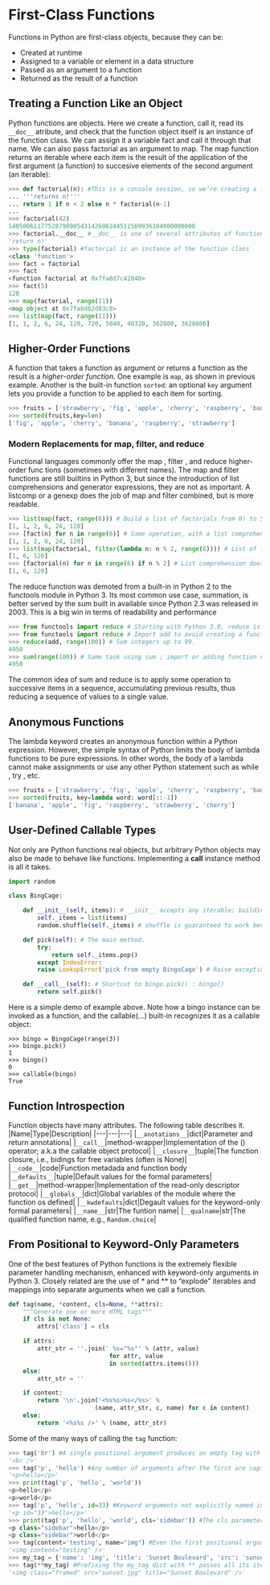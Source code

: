 # First-Class Functions
Functions in Python are first-class objects, because they can be:
- Created at runtime
- Assigned to a variable or element in a data structure
- Passed as an argument to a function
- Returned as the result of a function

## Treating a Function Like an Object
Python functions are objects. Here we create a function, call it, read its `__doc__` atribute, and check that the function object itself is an instance of the function class.  We can assign it a variable fact and call it through that name. We can also pass factorial as an argument to map. The map function returns an iterable where each item is the result of the application of the first argument (a function) to succesive elements of the second argument (an iterable):
```python
>>> def factorial(n): #This is a console session, so we’re creating a function in "runtime".
... '''returns n!'''
... return 1 if n < 2 else n * factorial(n-1)
...
>>> factorial(42)
1405006117752879898543142606244511569936384000000000
>>> factorial.__doc__ #__doc__ is one of several attributes of function objects
'return n!'
>>> type(factorial) #factorial is an instance of the function class
<class 'function'>
>>> fact = factorial
>>> fact
<function factorial at 0x7fa8d7c42840>
>>> fact(5)
120
>>> map(factorial, range(11))
<map object at 0x7fa8d82d83c8>
>>> list(map(fact, range(11)))
[1, 1, 2, 6, 24, 120, 720, 5040, 40320, 362880, 3628800]
```
## Higher-Order Functions
A function that takes a function as argument or returns a function as the result is a _higher-order function_. One example is `map`, as shown in previous example. Another is the built-in function `sorted`: an optional `key` argument lets you provide a function to be applied to each item for sorting.
```python
>>> fruits = ['strawberry', 'fig', 'apple', 'cherry', 'raspberry', 'banana']
>>> sorted(fruits,key=len)
['fig', 'apple', 'cherry', 'banana', 'raspberry', 'strawberry']
```
### Modern Replacements for map, filter, and reduce
Functional languages commonly offer the map , filter , and reduce higher-order func tions (sometimes with different names). The map and filter functions are still builtins in Python 3, but since the introduction of list comprehensions and generator expressions, they are not as important. A listcomp or a genexp does the job of map and filter combined, but is more readable.
```python
>>> list(map(fact, range(6))) # Build a list of factorials from 0! to 5!.
[1, 1, 2, 6, 24, 120]
>>> [fact(n) for n in range(6)] # Same operation, with a list comprehension.
[1, 1, 2, 6, 24, 120]
>>> list(map(factorial, filter(lambda n: n % 2, range(6)))) # List of factorials of odd numbers up to 5!, using both map and filter .
[1, 6, 120]
>>> [factorial(n) for n in range(6) if n % 2] # List comprehension does the same job, replacing map and filter , and making lambda unnecessary.
[1, 6, 120]
```
The reduce function was demoted from a built-in in Python 2 to the functools module in Python 3. Its most common use case, summation, is better served by the sum built in available since Python 2.3 was released in 2003. This is a big win in terms of readability and performance
```python
>>> from functools import reduce # Starting with Python 3.0, reduce is not a built-in
>>> from functools import reduce # Import add to avoid creating a function just to add two numbers.
>>> reduce(add, range(100)) # Sum integers up to 99.
4950
>>> sum(range(100)) # Same task using sum ; import or adding function not needed.
4950
```
The common idea of sum and reduce is to apply some operation to successive items in a sequence, accumulating previous results, thus reducing a sequence of values to a single value.
## Anonymous Functions
The lambda keyword creates an anonymous function within a Python expression. However, the simple syntax of Python limits the body of lambda functions to be pure expressions. In other words, the body of a lambda cannot make assignments or use any other Python statement such as while , try , etc.
```python
>>> fruits = ['strawberry', 'fig', 'apple', 'cherry', 'raspberry', 'banana']
>>> sorted(fruits, key=lambda word: word[::-1])
['banana', 'apple', 'fig', 'raspberry', 'strawberry', 'cherry']
```
## User-Defined Callable Types
Not only are Python functions real objects, but arbitrary Python objects may also be
made to behave like functions. Implementing a __call__ instance method is all it takes.
```python
import random

class BingCage:

    def __init__(self, items): # __init__ accepts any iterable; building a local copy prevents unexpected side effects on any list passed as an argument
        self._items = list(items)
        random.shuffle(self._items) # shuffle is guaranteed to work because self._items is a list.

    def pick(self): # The main method.
        try:
            return self._items.pop()
        except IndexError:
        raise LookupError('pick from empty BingoCage') # Raise exception with custom message if self._items is empty.

    def __call__(self): # Shortcut to bingo.pick() : bingo()
        return self.pick()
```
Here is a simple demo of example above. Note how a bingo instance can be invoked as a function, and the callable(...) built-in recognizes it as a callable object:
```
>>> bingo = BingoCage(range(3))
>>> bingo.pick()
1
>>> bingo()
0
>>> callable(bingo)
True
```
## Function Introspection
Function objects have many attributes. The following table describes it.
|Name|Type|Description|
|---|---|---|
|`__anotations__`|dict|Parameter and return annotations|
|`__call__`|method-wrapper|Implementation of the () operator; a.k.a the callable object protocol|
|`__closure__`|tuple|The function closure, i.e., bidings for free variables (often is None)|
|`__code__`|code|Function metadada and function body
|`__defaults__`|tuple|Default values for the formal parameters|
|`__get__`|method-wrapper|Implementation of the read-only descriptor protocol|
|`__globals__`|dict|Global variables of the module where the function os defined|
|`__kwdefaults`|dict|Degault values for the keyword-only formal parameters|
|`__name__`|str|The funtion name|
|`__qualname`|str|The qualified function name, e.g., `Random.choice`|
## From Positional to Keyword-Only Parameters
One of the best features of Python functions is the extremely flexible parameter handling mechanism, enhanced with keyword-only arguments in Python 3. Closely related are the use of * and ** to “explode” iterables and mappings into separate arguments when we call a function.
```python
def tag(name, *content, cls=None, **attrs):
    """Generate one or more HTML tags"""
    if cls is not None:
        attrs['class'] = cls

    if attrs:
        attr_str = ''.join(' %s="%s"' % (attr, value)
                            for attr, value
                            in sorted(attrs.items()))
    else:
        attr_str = ''

    if content:
        return '\n'.join('<%s%s>%s</%s>' %
                        (name, attr_str, c, name) for c in content)
    else:
        return '<%s%s />' % (name, attr_str)
```
Some of the many ways of calling the `tag` function:
```python
>>> tag('br') #A single positional argument produces an empty tag with that name.
'<br />'
>>> tag('p', 'hello') #Any number of arguments after the first are captured by *content as a tuple .
'<p>hello</p>'
>>> print(tag('p', 'hello', 'world'))
<p>hello</p>
<p>world</p>
>>> tag('p', 'hello', id=33) #Keyword arguments not explicitly named in the tag signature are captured by **attrs as a dict .
'<p id="33">hello</p>'
>>> print(tag('p', 'hello', 'world', cls='sidebar')) #The cls parameter can only be passed as a keyword argument.
<p class="sidebar">hello</p>
<p class="sidebar">world</p>
>>> tag(content='testing', name="img") #Even the first positional argument can be passed as a keyword when tag is called.
'<img content="testing" />'
>>> my_tag = {'name': 'img', 'title': 'Sunset Boulevard', 'src': 'sunset.jpg', 'cls': 'framed'}
>>> tag(**my_tag) #Prefixing the my_tag dict with ** passes all its items as separate arguments, which are then bound to the named parameters, with the remaining caught by **attrs
'<img class="framed" src="sunset.jpg" title="Sunset Boulevard" />'
```